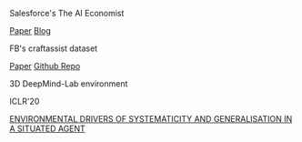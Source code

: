 
Salesforce's The AI Economist

[Paper](https://arxiv.org/pdf/2004.13332.pdf)
[Blog](https://blog.einstein.ai/the-ai-economist/)


FB's craftassist dataset

[Paper](https://arxiv.org/abs/1907.08584.pdf)
[Github Repo](https://github.com/facebookresearch/craftassist/)



3D DeepMind-Lab environment

ICLR'20 

[ENVIRONMENTAL DRIVERS OF SYSTEMATICITY AND GENERALISATION IN A SITUATED AGENT](https://openreview.net/pdf?id=SklGryBtwr)
